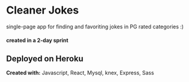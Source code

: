 # Cleaner Jokes

single-page app for finding and favoriting jokes in PG rated categories :) 

#### created in a 2-day sprint

## Deployed on Heroku




**Created with:** Javascript, React, Mysql, knex, Express, Sass

